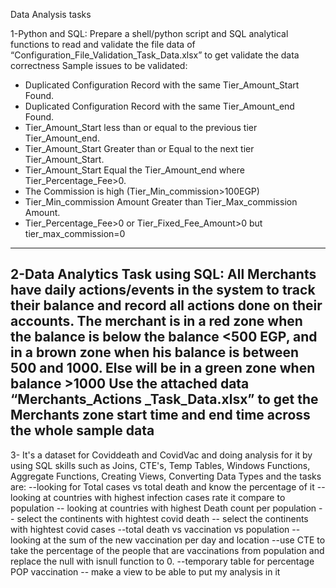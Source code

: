 Data Analysis tasks

1-Python and SQL: Prepare a shell/python script and SQL analytical functions to read and validate the file data of “Configuration_File_Validation_Task_Data.xlsx” to get validate the data correctness
Sample issues to be validated:
- Duplicated Configuration Record with the same Tier_Amount_Start Found.
- Duplicated Configuration Record with the same Tier_Amount_end Found.
- Tier_Amount_Start less than or equal to the previous tier Tier_Amount_end.
- Tier_Amount_Start Greater than or Equal to the next tier Tier_Amount_Start.
- Tier_Amount_Start Equal the Tier_Amount_end where Tier_Percentage_Fee>0.
- The Commission is high (Tier_Min_commission>100EGP)
- Tier_Min_commission Amount Greater than Tier_Max_commission Amount.
- Tier_Percentage_Fee>0 or Tier_Fixed_Fee_Amount>0 but tier_max_commission=0
---------------------------------------------------------------------------------------------------------------------------------------------------------------------------------------
2-Data Analytics Task using SQL: All Merchants have daily actions/events in the system to track their balance and record all actions done on their accounts.
The merchant is in a red zone when the balance is below the balance <500 EGP, and in a brown zone when his balance is between 500 and 1000. Else will be in a green zone when balance >1000
Use the attached data “Merchants_Actions _Task_Data.xlsx” to get the Merchants zone start time and end time across the whole sample data
---------------------------------------------------------------------------------------------------------------------------------------------------------------------------------------
3- It's a dataset for Coviddeath and CovidVac
and doing analysis for it by using SQL skills such as Joins, CTE's, Temp Tables, Windows Functions,
Aggregate Functions, Creating Views, Converting Data Types
and the tasks are:
--looking for Total cases vs total death and know the percentage of it 
--looking at countries with highest infection cases rate it compare to population
-- looking at countries with highest Death count  per population
-- select the continents with hightest covid death
-- select the continents with hightest covid cases
--total death vs vaccination vs population
--looking at the sum of the new vaccination per day and location
 --use CTE  to take the percentage of the people that are vaccinations from population and replace the null with isnull function to 0.
 --temporary table for percentage POP vaccination
 -- make a view to be able to put my analysis in it
